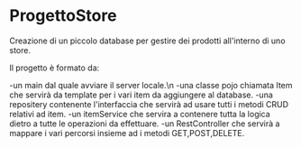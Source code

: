 # ProgettoStore

Creazione di un piccolo database per gestire dei prodotti all'interno di uno store.

Il progetto è formato da:

-un main dal quale avviare il server locale.\n
-una classe pojo chiamata Item che servirà da template per i vari item da aggiungere al database.
-una repositery contenente l'interfaccia che servirà ad usare tutti i metodi CRUD relativi ad item.
-un itemService che servira a contenere tutta la logica dietro a tutte le operazioni da effettuare.
-un RestController che servirà a mappare i vari percorsi insieme ad i metodi GET,POST,DELETE.
